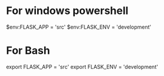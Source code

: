 # For windows powershell
$env:FLASK_APP = 'src'
$env:FLASK_ENV = 'development'

# For Bash
export FLASK_APP = 'src'
export FLASK_ENV = 'development'
